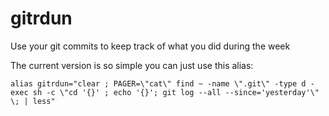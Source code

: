 gitrdun
=======

Use your git commits to keep track of what you did during the week

The current version is so simple you can just use this alias:

```
alias gitrdun="clear ; PAGER=\"cat\" find ~ -name \".git\" -type d -exec sh -c \"cd '{}' ; echo '{}'; git log --all --since='yesterday'\" \; | less"
```
